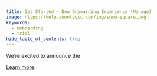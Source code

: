 ```yaml
---
title: Get Started - New Onboarding Experience (Manage)
image: https://help.sumologic.com/img/sumo-square.png
keywords:
  - onboarding
  - trial
hide_table_of_contents: true    
---
```


We’re excited to announce the 

[Learn more](/docs/get-started/quickstart).

